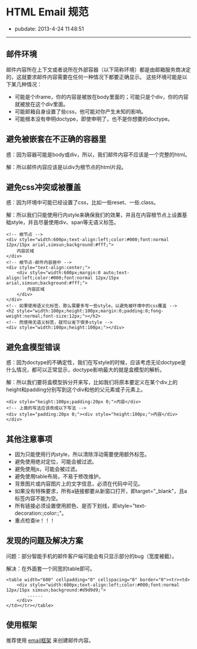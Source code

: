 # HTML Email 规范

- pubdate: 2013-4-24 11:48:51

----------------

## 邮件环境

邮件内容所在上下文或者说所在外部容器（以下简称环境）都是由邮箱服务商决定的，这就要求邮件内容需要在任何一种情况下都要正确显示。
这些环境可能是以下某几种情况：

- 可能是个iframe，你的内容是被放在body里面的；可能只是个div，你的内容就被放在这个div里面。
- 可能邮箱自身设置了些css，他可能对你产生未知的影响。
- 可能根本没有申明doctype，即使申明了，也不是你想要的doctype。

## 避免被嵌套在不正确的容器里

惑：因为容器可能是body或div，所以，我们邮件内容不应该是一个完整的html。

解：所以邮件内容应该是以div为根节点的html片段。

## 避免css冲突或被覆盖

惑：因为环境中可能已经设置了css，比如一些reset、一些.class。

解：所以我们只能使用行内style来确保我们的效果，并且在内容根节点上设置基础style，并且尽量使用div、span等无语义标签。

    <!-- 根节点 -->
    <div style="width:600px;text-align:left;color:#000;font:normal 12px/15px arial,simsun;background:#fff;">
        内容区域
    </div>
    <!-- 根节点-邮件内容居中 -->
    <div style="text-align:center;">
        <div style="width:600px;margin:0 auto;text-align:left;color:#000;font:normal 12px/15px arial,simsun;background:#fff;">
            内容区域
        </div>
    </div>
    <!-- 如果使用语义化标签，那么需要多写一些style，以避免被环境中的css覆盖 -->
    <h2 style="width:100px;height:100px;margin:0;padding:0;fong-weight:normal;font-size:12px;"></h2>
    <!-- 而使用无语义标签，就可以省下很多style -->
    <div style="width:100px;height:100px;"></div>

## 避免盒模型错误

惑：因为doctype的不确定性，我们在写style的时候，应该考虑无论doctype是什么情况，都可以正常显示，doctype影响最大的就是盒模型的解析。

解：所以我们要将盒模型拆分开来写，比如我们将原本要定义在某个div上的height和padding分别写到这个div和他的父元素或子元素上。

    <div style="height:100px;padding:20px 0;">内容</div>
    <!-- 上面的写法应该改成以下写法 -->
    <div style="padding:20px 0;"><div style="height:100px;">内容</div></div>

## 其他注意事项

- 因为只能使用行内style，所以清除浮动需要使用额外标签。
- 避免使用绝对定位，可能会被过滤。
- 避免使用js，可能会被过滤。
- 避免使用table布局，不易于修改维护。
- 背景图片或内容图片上的文字信息，必须在代码中可见。
- 如果没有特殊要求，所有a链接都要从新窗口打开，即target="_blank"，且a标签内容不能为空。
- 所有链接必须设置使用颜色、是否下划线，即style="text-decoration:;color:;"。
- 重点检查ie！！！

## 发现的问题及解决方案

问题：部分智能手机的邮件客户端可能会有只显示部分的bug（宽度被截）。

解决：在外面套一个同宽的table即可。

    <table width="600" cellpadding="0" cellspacing="0" border="0"><tr><td>
        <div style="width:600px;text-align:left;color:#000;font:normal 12px/15px simsun;background:#d9d9d9;">
            ......
        </div>
    </td></tr></table>

## 使用框架

推荐使用 [email框架](http://nec.netease.com/framework/html-email.html) 来创建邮件内容。